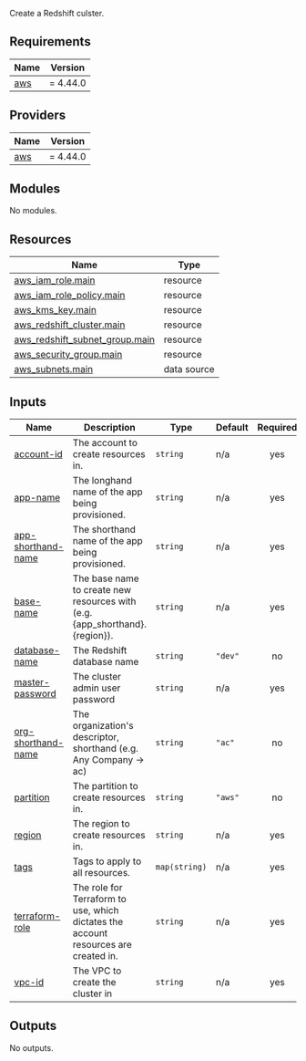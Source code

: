 Create a Redshift culster.

## Requirements

| Name | Version |
|------|---------|
| <a name="requirement_aws"></a> [aws](#requirement\_aws) | = 4.44.0 |

## Providers

| Name | Version |
|------|---------|
| <a name="provider_aws"></a> [aws](#provider\_aws) | = 4.44.0 |

## Modules

No modules.

## Resources

| Name | Type |
|------|------|
| [aws_iam_role.main](https://registry.terraform.io/providers/hashicorp/aws/4.44.0/docs/resources/iam_role) | resource |
| [aws_iam_role_policy.main](https://registry.terraform.io/providers/hashicorp/aws/4.44.0/docs/resources/iam_role_policy) | resource |
| [aws_kms_key.main](https://registry.terraform.io/providers/hashicorp/aws/4.44.0/docs/resources/kms_key) | resource |
| [aws_redshift_cluster.main](https://registry.terraform.io/providers/hashicorp/aws/4.44.0/docs/resources/redshift_cluster) | resource |
| [aws_redshift_subnet_group.main](https://registry.terraform.io/providers/hashicorp/aws/4.44.0/docs/resources/redshift_subnet_group) | resource |
| [aws_security_group.main](https://registry.terraform.io/providers/hashicorp/aws/4.44.0/docs/resources/security_group) | resource |
| [aws_subnets.main](https://registry.terraform.io/providers/hashicorp/aws/4.44.0/docs/data-sources/subnets) | data source |

## Inputs

| Name | Description | Type | Default | Required |
|------|-------------|------|---------|:--------:|
| <a name="input_account-id"></a> [account-id](#input\_account-id) | The account to create resources in. | `string` | n/a | yes |
| <a name="input_app-name"></a> [app-name](#input\_app-name) | The longhand name of the app being provisioned. | `string` | n/a | yes |
| <a name="input_app-shorthand-name"></a> [app-shorthand-name](#input\_app-shorthand-name) | The shorthand name of the app being provisioned. | `string` | n/a | yes |
| <a name="input_base-name"></a> [base-name](#input\_base-name) | The base name to create new resources with (e.g. {app\_shorthand}.{region}). | `string` | n/a | yes |
| <a name="input_database-name"></a> [database-name](#input\_database-name) | The Redshift database name | `string` | `"dev"` | no |
| <a name="input_master-password"></a> [master-password](#input\_master-password) | The cluster admin user password | `string` | n/a | yes |
| <a name="input_org-shorthand-name"></a> [org-shorthand-name](#input\_org-shorthand-name) | The organization's descriptor, shorthand (e.g. Any Company -> ac) | `string` | `"ac"` | no |
| <a name="input_partition"></a> [partition](#input\_partition) | The partition to create resources in. | `string` | `"aws"` | no |
| <a name="input_region"></a> [region](#input\_region) | The region to create resources in. | `string` | n/a | yes |
| <a name="input_tags"></a> [tags](#input\_tags) | Tags to apply to all resources. | `map(string)` | n/a | yes |
| <a name="input_terraform-role"></a> [terraform-role](#input\_terraform-role) | The role for Terraform to use, which dictates the account resources are created in. | `string` | n/a | yes |
| <a name="input_vpc-id"></a> [vpc-id](#input\_vpc-id) | The VPC to create the cluster in | `string` | n/a | yes |

## Outputs

No outputs.
